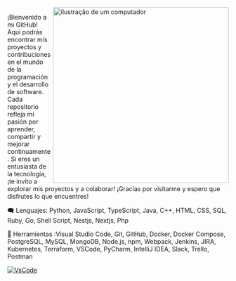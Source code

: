 
<img src="https://raw.githubusercontent.com/MicaelliMedeiros/micaellimedeiros/master/image/computer-illustration.png" alt="ilustração de um computador" min-width="400px" max-width="400px" width="400px" align="right">

<p align="left"> 
  ¡Bienvenido a mi GitHub! Aquí podrás encontrar mis proyectos y contribuciones en el mundo de la programación y el desarrollo de software. 
  Cada repositorio refleja mi pasión por aprender, compartir y mejorar continuamente. Si eres un entusiasta de la tecnología, ¡te invito a explorar mis proyectos y a colaborar! 
  ¡Gracias por visitarme y espero que disfrutes lo que encuentres!
</p>

<p align="left">
  🗨️ Lenguajes: Python, JavaScript, TypeScript, Java, C++, HTML, CSS, SQL, Ruby, Go, Shell Script, Nestjs, Nextjs, Php
</p>

<p align="left">
  💼 Herramientas :Visual Studio Code, Git, GitHub, Docker, Docker Compose, PostgreSQL, MySQL, MongoDB, Node.js, npm, Webpack, Jenkins, JIRA, Kubernetes, Terraform, VSCode, PyCharm, IntelliJ IDEA, Slack, Trello, Postman
</p>



<p align="left">
  <a href="#" title="Vs Code">
  <img src="https://img.shields.io/badge/Visual%20Studio%20Code-007ACC?logo=visualstudiocode&logoColor=fff&style=plastic" alt="VsCode"/></a>
</p>
